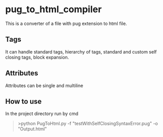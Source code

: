 # pug_to_html_compiler
This is a converter of a file with pug extension to html file. 
## Tags
It can handle standard tags, hierarchy of tags,
standard and custom self closing tags, block expansion.

## Attributes
Attributes can be single and multiline

## How to use
In the project directory run by cmd
>\>python PugToHtml.py -f "testWithSelfClosingSyntaxError.pug" -o "Output.html" 

